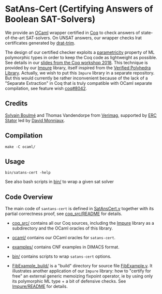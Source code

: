 # SatAns-Cert (Certifying Answers of Boolean SAT-Solvers)

We provide an [OCaml](http://ocaml.org/) wrapper certified in [Coq](https://coq.inria.fr/) to check answers of state-of-the-art SAT-solvers.
On UNSAT answers, our wrapper checks lrat certificates generated by [drat-trim](https://github.com/marijnheule/drat-trim).

The design of our certified checker exploits a [parametricity](http://homepages.inf.ed.ac.uk/wadler/topics/parametricity.html) property of ML polymorphic types in order to keep the Coq code as lightweight as possible.
See details in our [slides from the Coq workshop 2018](https://coqworkshop2018.inria.fr/files/2018/07/coq2018_talk_boulme.pdf).
This technique is provided by our [Impure](coq_src/Impure) library, itself inspired from the [Verified Polyhedra Library](https://github.com/VERIMAG-Polyhedra/VPL). Actually, we wish to put this `Impure` library in a separate repository. But this would currently be rather inconvenient because of the lack of a "Separate Extraction" in Coq that is truly compatible with OCaml separate compilation, see feature wish [coq#8042](https://github.com/coq/coq/issues/8042).

## Credits

[Sylvain Boulmé](mailto:Sylvain.Boulme@univ-grenoble-alpes.fr) and Thomas Vandendorpe from [Verimag](http://www-verimag.imag.fr/), supported by [ERC Stator](http://stator.imag.fr/w/index.php/Main_Page)
led by [David Monniaux](http://www-verimag.imag.fr/~monniaux/).

## Compilation

    make -C ocaml/

## Usage

    bin/satans-cert -help

See also bash scripts in [bin/](https://github.com/boulme/satans-cert/tree/master/bin) to wrap a given sat solver

## Code Overview

The main code of `santans-cert` is defined in [SatAnsCert.v](coq_src/SatAnsCert.v) together with its partial correctness proof, see [coq_src/README](coq_src/) for details.

- [coq_src/](coq_src) contains all our Coq sources, including the [Impure](coq_src/Impure) library as a subdirectory and the OCaml oracles of this library.

- [ocaml/](ocaml) contains our OCaml oracles for `satans-cert`.

- [examples/](examples) contains CNF examples in DIMACS format.

- [bin/](bin) contains scripts to wrap `satans-cert` options.

- [FibExample_build/](FibExample_build) is a "build" directory for source file [FibExample.v](coq_src/Impure/FibExample.v). It illustrates another application of our `Impure` library: how to "certify for free" an external generic memoizing fixpoint operator, ie by using only its polymorphic ML type + a bit of defensive checks. See [Impure/README](coq_src/Impure) for details.
